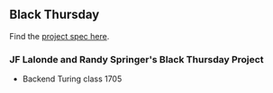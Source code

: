 ## Black Thursday

Find the [project spec here](https://github.com/turingschool/curriculum/blob/master/source/projects/black_thursday.markdown).

### JF Lalonde and Randy Springer's Black Thursday Project
+ Backend Turing class 1705
